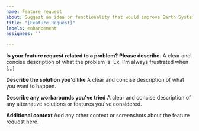 ```yaml
---
name: Feature request
about: Suggest an idea or functionality that would improve Earth System.
title: "[Feature Request]"
labels: enhancement
assignees: ''

---
```


**Is your feature request related to a problem? Please describe.**
A clear and concise description of what the problem is. Ex. I'm always frustrated when [...]


**Describe the solution you'd like**
A clear and concise description of what you want to happen.


**Describe any workarounds you've tried**
A clear and concise description of any alternative solutions or features you've considered.


**Additional context**
Add any other context or screenshots about the feature request here.
